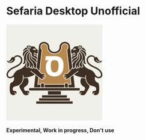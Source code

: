 # Sefaria Desktop Unofficial

![Icon of Sefaria Desktop Unofficial](https://github.com/orxaicom/Sefaria-Desktop-Unofficial/blob/b03532b3bb0c2ccb9c8a33becd469743765447a2/assets/Sefaria-Desktop-Unofficial.png)

**Experimental, Work in progress, Don't use**
